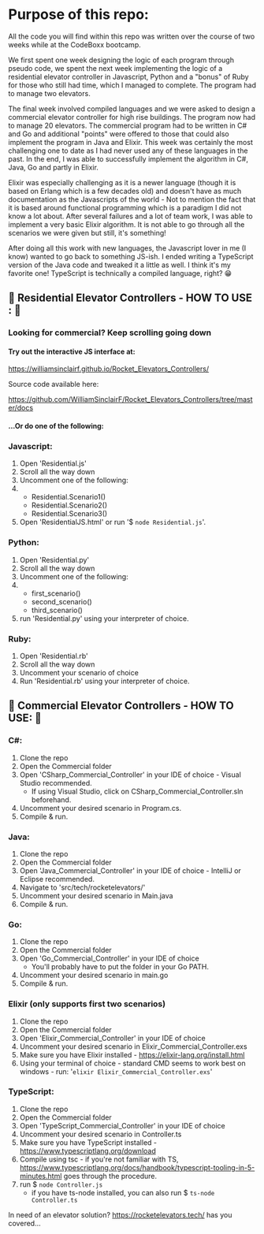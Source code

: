 # Purpose of this repo:

All the code you will find within this repo was written over the course of two weeks while at the CodeBoxx bootcamp.

We first spent one week designing the logic of each program through pseudo code, we spent the next week implementing the logic of a residential elevator controller in
Javascript, Python and a "bonus" of Ruby for those who still had time, which I managed to complete. The program had to manage two elevators.

The final week involved compiled languages and we were asked to design a commercial elevator controller for high rise buildings. The program now had to manage 20 elevators.
The commercial program had to be written in C# and Go and additional "points" were offered to those that could also implement the program in Java and Elixir. This week was certainly the most challenging one to date as I had never used any of these languages in the past. In the end, I was able to successfully implement the algorithm in C#, Java, Go and partly in Elixir.

Elixir was especially challenging as it is a newer language (though it is based on Erlang which is a few decades old) and doesn't have as much documentation as the Javascripts of the world - Not to mention the fact that it is based around functional programming which is a paradigm I did not know a lot about. After several failures and a lot of team work, I was able to implement a very basic Elixir algorithm. It is not able to go through all the scenarios we were given but still, it's something!

After doing all this work with new languages, the Javascript lover in me (I know) wanted to go back to something JS-ish. I ended writing a TypeScript version of the Java code and tweaked it a little as well. I think it's my favorite one! TypeScript is technically a compiled language, right? 😁

## 🚀 Residential Elevator Controllers - HOW TO USE : 🚀

### Looking for commercial? Keep scrolling going down

#### Try out the interactive JS interface at:

https://williamsinclairf.github.io/Rocket_Elevators_Controllers/

Source code available here:

https://github.com/WilliamSinclairF/Rocket_Elevators_Controllers/tree/master/docs

#### ...Or do one of the following:

### Javascript:

1. Open 'Residential.js'
2. Scroll all the way down
3. Uncomment one of the following:
4. - Residential.Scenario1()
   - Residential.Scenario2()
   - Residential.Scenario3()
5. Open 'ResidentialJS.html' or run '\$ `node Residential.js`'.

### Python:

1. Open 'Residential.py'
2. Scroll all the way down
3. Uncomment one of the following:
4. - first_scenario()
   - second_scenario()
   - third_scenario()
5. run 'Residential.py' using your interpreter of choice.

### Ruby:

1. Open 'Residential.rb'
2. Scroll all the way down
3. Uncomment your scenario of choice
4. Run 'Residential.rb' using your interpreter of choice.




## 🚀 Commercial Elevator Controllers - HOW TO USE: 🚀

### C#:
1. Clone the repo
2. Open the Commercial folder
3. Open 'CSharp_Commercial_Controller' in your IDE of choice - Visual Studio recommended.
   - If using Visual Studio, click on CSharp_Commercial_Controller.sln beforehand.
4. Uncomment your desired scenario in Program.cs.
5. Compile & run.

### Java:
1. Clone the repo
2. Open the Commercial folder
3. Open 'Java_Commercial_Controller' in your IDE of choice - IntelliJ or Eclipse recommended.
4. Navigate to 'src/tech/rocketelevators/'
5. Uncomment your desired scenario in Main.java
6. Compile & run.

### Go:
1. Clone the repo
2. Open the Commercial folder
3. Open 'Go_Commercial_Controller' in your IDE of choice
   - You'll probably have to put the folder in your Go PATH.
5. Uncomment your desired scenario in main.go
6. Compile & run.

### Elixir (only supports first two scenarios)
1. Clone the repo
2. Open the Commercial folder
3. Open 'Elixir_Commercial_Controller' in your IDE of choice
4. Uncomment your desired scenario in Elixir_Commercial_Controller.exs
5. Make sure you have Elixir installed - https://elixir-lang.org/install.html
6. Using your terminal of choice - standard CMD seems to work best on windows - run: '`elixir Elixir_Commercial_Controller.exs`'

### TypeScript:
1. Clone the repo
2. Open the Commercial folder
3. Open 'TypeScript_Commercial_Controller' in your IDE of choice
5. Uncomment your desired scenario in Controller.ts
6. Make sure you have TypeScript installed - https://www.typescriptlang.org/download
7. Compile using tsc - if you're not familiar with TS, https://www.typescriptlang.org/docs/handbook/typescript-tooling-in-5-minutes.html goes through the procedure.
8. run $ `node Controller.js`
   - if you have ts-node installed, you can also run $ `ts-node Controller.ts`


In need of an elevator solution? https://rocketelevators.tech/ has you covered...